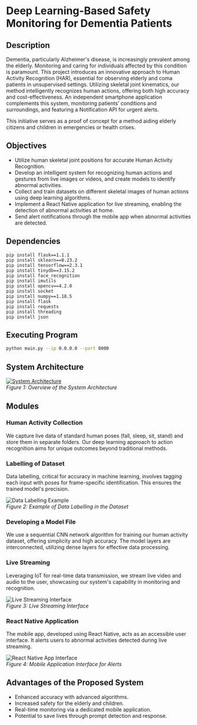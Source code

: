 # Deep Learning-Based Safety Monitoring for Dementia Patients

## Description

Dementia, particularly Alzheimer's disease, is increasingly prevalent among the elderly. Monitoring and caring for individuals affected by this condition is paramount. This project introduces an innovative approach to Human Activity Recognition (HAR), essential for observing elderly and coma patients in unsupervised settings. Utilizing skeletal joint kinematics, our method intelligently recognizes human actions, offering both high accuracy and cost-effectiveness. An independent smartphone application complements this system, monitoring patients’ conditions and surroundings, and featuring a Notification API for urgent alerts.

This initiative serves as a proof of concept for a method aiding elderly citizens and children in emergencies or health crises.

## Objectives
* Utilize human skeletal joint positions for accurate Human Activity Recognition.
* Develop an intelligent system for recognizing human actions and gestures from live images or videos, and create models to identify abnormal activities.
* Collect and train datasets on different skeletal images of human actions using deep learning algorithms.
* Implement a React Native application for live streaming, enabling the detection of abnormal activities at home.
* Send alert notifications through the mobile app when abnormal activities are detected.

## Dependencies
```plaintext
pip install flask==1.1.1
pip install sklearn==0.23.2
pip install tensorflow==2.3.1
pip install tinydb==3.15.2
pip install face_recognition
pip install imutils
pip install opencv==4.2.0
pip install socket
pip install numpy==1.18.5
pip install flask
pip install requests
pip install threading
pip install json
```

## Executing Program
```bash
python main.py --ip 0.0.0.0 --port 8000
```

## System Architecture

[![System Architecture](https://user-images.githubusercontent.com/91920989/186725773-841a7aa5-f099-49be-8c98-309df374e18e.png)](#)  
*Figure 1: Overview of the System Architecture*

## Modules

### Human Activity Collection
We capture live data of standard human poses (fall, sleep, sit, stand) and store them in separate folders. Our deep learning approach to action recognition aims for unique outcomes beyond traditional methods.

### Labelling of Dataset
Data labelling, critical for accuracy in machine learning, involves tagging each input with poses for frame-specific identification. This ensures the trained model's precision.

![Data Labelling Example](https://user-images.githubusercontent.com/91920989/186427520-6dc6367d-e4f5-49f2-8fa1-7140e298a09a.png)  
*Figure 2: Example of Data Labelling in the Dataset*

### Developing a Model File
We use a sequential CNN network algorithm for training our human activity dataset, offering simplicity and high accuracy. The model layers are interconnected, utilizing dense layers for effective data processing.

### Live Streaming
Leveraging IoT for real-time data transmission, we stream live video and audio to the user, showcasing our system's capability in monitoring and recognition.

![Live Streaming Interface](https://user-images.githubusercontent.com/91920989/186436325-1f23e452-e059-4d15-b004-f52a6a430e4f.jpg)  
*Figure 3: Live Streaming Interface*

### React Native Application
The mobile app, developed using React Native, acts as an accessible user interface. It alerts users to abnormal activities detected during live streaming.

![React Native App Interface](https://user-images.githubusercontent.com/91920989/186730336-332f195d-568e-404a-92e8-86b714c083a3.jpg)  
*Figure 4: Mobile Application Interface for Alerts*

## Advantages of the Proposed System
* Enhanced accuracy with advanced algorithms.
* Increased safety for the elderly and children.
* Real-time monitoring via a dedicated mobile application.
* Potential to save lives through prompt detection and response.
